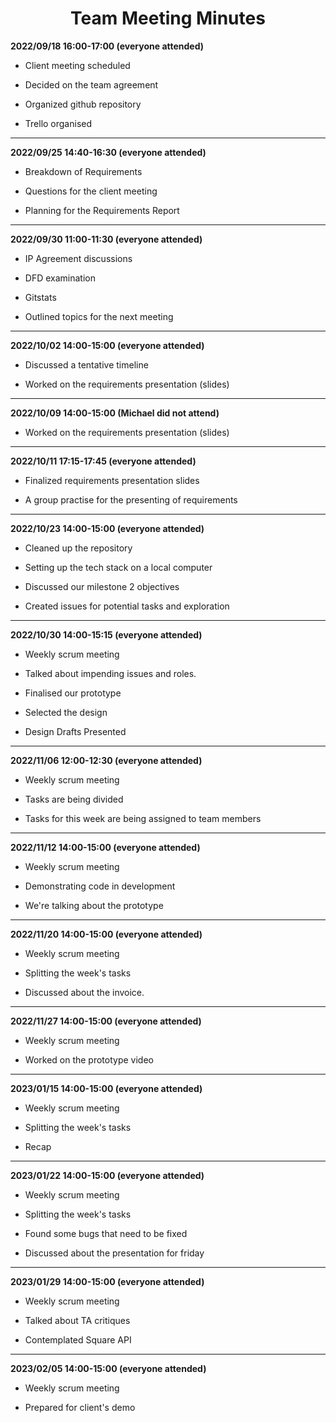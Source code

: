 
<h1 align = "center">
Team Meeting Minutes
</h1>

**2022/09/18 16:00-17:00 (everyone attended)**

- Client meeting scheduled

- Decided on the team agreement

- Organized github repository

- Trello organised
  
---

**2022/09/25 14:40-16:30 (everyone attended)**

- Breakdown of Requirements

- Questions for the client meeting

- Planning for the Requirements Report
  
---
  
**2022/09/30  11:00-11:30  (everyone attended)**

- IP Agreement discussions

- DFD examination

- Gitstats

- Outlined topics for the next meeting
  
 ---
  
 **2022/10/02  14:00-15:00  (everyone attended)**

- Discussed a tentative timeline

- Worked on the requirements presentation (slides)

 ---

**2022/10/09 14:00-15:00 (Michael did not attend)**

- Worked on the requirements presentation (slides)

---

 **2022/10/11  17:15-17:45  (everyone attended)**

- Finalized requirements presentation slides

- A group practise for the presenting of requirements

 ---

 **2022/10/23 14:00-15:00 (everyone attended)**

- Cleaned up the repository

- Setting up the tech stack on a local computer

- Discussed our milestone 2 objectives

- Created issues for potential tasks and exploration

---

 **2022/10/30 14:00-15:15 (everyone attended)**

- Weekly scrum meeting

- Talked about impending issues and roles.

- Finalised our prototype

- Selected the design

- Design Drafts Presented

---

 **2022/11/06 12:00-12:30 (everyone attended)**

- Weekly scrum meeting

- Tasks are being divided

- Tasks for this week are being assigned to team members

---

**2022/11/12 14:00-15:00 (everyone attended)**

- Weekly scrum meeting

- Demonstrating code in development

- We're talking about the prototype

---
**2022/11/20 14:00-15:00 (everyone attended)**

- Weekly scrum meeting

- Splitting the week's tasks

- Discussed about the invoice.

---
**2022/11/27 14:00-15:00 (everyone attended)**

- Weekly scrum meeting

- Worked on the prototype video

---

**2023/01/15 14:00-15:00 (everyone attended)**

- Weekly scrum meeting

- Splitting the week's tasks

- Recap

---

**2023/01/22 14:00-15:00 (everyone attended)**

- Weekly scrum meeting

- Splitting the week's tasks

- Found some bugs that need to be fixed

- Discussed about the presentation for friday

---

**2023/01/29 14:00-15:00 (everyone attended)**

- Weekly scrum meeting

- Talked about TA critiques

- Contemplated Square API

---

**2023/02/05 14:00-15:00 (everyone attended)**

- Weekly scrum meeting

- Prepared for client's demo
